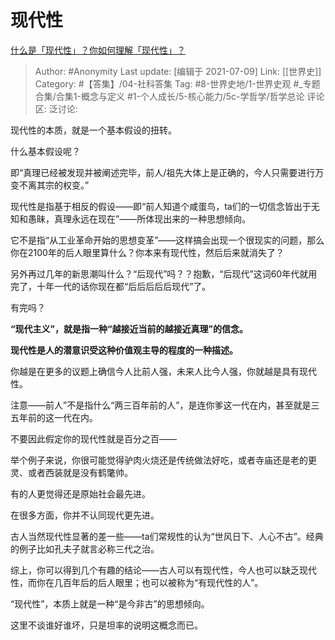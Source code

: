 # 现代性
[什么是「现代性」？你如何理解「现代性」？](https://www.zhihu.com/question/24418080/answer/1986423430)

> Author: #Anonymity
> Last update: [编辑于 2021-07-09]
> Link: [[世界史]]
> Category: #【答集】/04-社科答集
> Tag: #8-世界史地/1-世界史观 #_专题合集/合集1-概念与定义 #1-个人成长/5-核心能力/5c-学哲学/哲学总论
> 评论区:
> 泛讨论:

现代性的本质，就是一个基本假设的扭转。

什么基本假设呢？

即“真理已经被发现并被阐述完毕，前人/祖先大体上是正确的，今人只需要进行万变不离其宗的权变。”

现代性是指基于相反的假设——即“前人知道个咸蛋鸟，ta们的一切信念皆出于无知和愚昧，真理永远在现在”——所体现出来的一种思想倾向。

它不是指“从工业革命开始的思想变革”——这样搞会出现一个很现实的问题，那么你在2100年的后人眼里算什么？你本来有现代性，然后后来就消失了？

另外再过几年的新思潮叫什么？“后现代”吗？？抱歉，“后现代”这词60年代就用完了，十年一代的话你现在都“后后后后后现代”了。

有完吗？

**“现代主义”，就是指一种“越接近当前的越接近真理”的信念。**

**现代性是人的潜意识受这种价值观主导的程度的一种描述。**

你越是在更多的议题上确信今人比前人强，未来人比今人强，你就越是具有现代性。

注意——前人”不是指什么“两三百年前的人”，是连你爹这一代在内，甚至就是三五年前的这一代在内。

不要因此假定你的现代性就是百分之百——

举个例子来说，你很可能觉得驴肉火烧还是传统做法好吃，或者寺庙还是老的更灵、或者西装就是没有鹤氅帅。

有的人更觉得还是原始社会最先进。

在很多方面，你并不认同现代更先进。

古人当然现代性显著的差一些——ta们常规性的认为“世风日下、人心不古”。经典的例子比如孔夫子就言必称三代之治。

综上，你可以得到几个有趣的结论——古人可以有现代性，今人也可以缺乏现代性，而你在几百年后的后人眼里；也可以被称为“有现代性的人”。

“现代性”，本质上就是一种“是今非古”的思想倾向。

这里不谈谁好谁坏，只是坦率的说明这概念而已。
